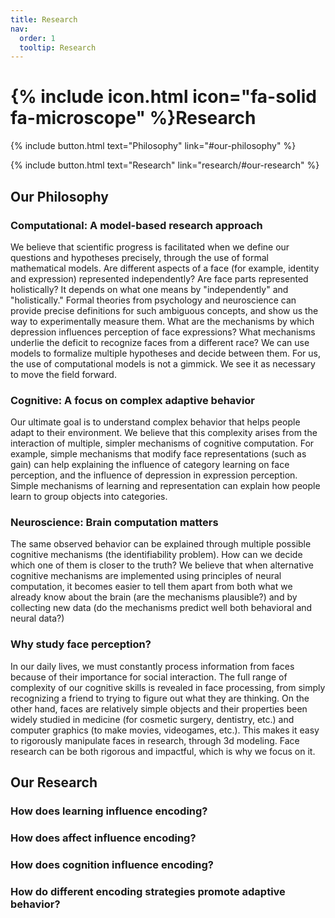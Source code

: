 ```yaml
---
title: Research
nav:
  order: 1
  tooltip: Research
---
```


# {% include icon.html icon="fa-solid fa-microscope" %}Research

{%
  include button.html
  text="Philosophy"
  link="#our-philosophy"
%}

{%
  include button.html
  text="Research"
  link="research/#our-research"
%}


## Our Philosophy

### Computational: A model-based research approach
We believe that scientific progress is facilitated when we define our questions and hypotheses precisely, through the use of formal mathematical models. Are different aspects of a face (for example, identity and expression) represented independently? Are face parts represented holistically? It depends on what one means by "independently" and "holistically." Formal theories from psychology and neuroscience can provide precise definitions for such ambiguous concepts, and show us the way to experimentally measure them. What are the mechanisms by which depression influences perception of face expressions? What mechanisms underlie the deficit to recognize faces from a different race? We can use models to formalize multiple hypotheses and decide between them. For us, the use of computational models is not a gimmick. We see it as necessary to move the field forward.

### Cognitive: A focus on complex adaptive behavior
Our ultimate goal is to understand complex behavior that helps people adapt to their environment. We believe that this complexity arises from the interaction of multiple, simpler mechanisms of cognitive computation. For example, simple mechanisms that modify face representations (such as gain) can help explaining the influence of category learning on face perception, and the influence of depression in expression perception. Simple mechanisms of learning and representation can explain how people learn to group objects into categories.

### Neuroscience: Brain computation matters
The same observed behavior can be explained through multiple possible cognitive mechanisms (the identifiability problem). How can we decide which one of them is closer to the truth? We believe that when alternative cognitive mechanisms are implemented using principles of neural computation, it becomes easier to tell them apart from both what we already know about the brain (are the mechanisms plausible?) and by collecting new data (do the mechanisms predict well both behavioral and neural data?)

### Why study face perception?
In our daily lives, we must constantly process information from faces because of their importance for social interaction. The full range of complexity of our cognitive skills is revealed in face processing, from simply recognizing a friend to trying to figure out what they are thinking. On the other hand, faces are relatively simple objects and their properties been widely studied in medicine (for cosmetic surgery, dentistry, etc.) and computer graphics (to make movies, videogames, etc.). This makes it easy to rigorously manipulate faces in research, through 3d modeling. Face research can be both rigorous and impactful, which is why we focus on it.

## Our Research

### How does learning influence encoding?


### How does affect influence encoding?


### How does cognition influence encoding?


### How do different encoding strategies promote adaptive behavior?